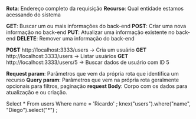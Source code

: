 **Rota**: Endereço completo da requisição
**Recurso**: Qual entidade estamos acessando do sistema

**GET**: Buscar um ou mais informações do back-end
**POST**: Criar uma nova informação no back-end
**PUT**: Atualizar uma informação existente no back-end
**DELETE**: Remover uma informação do back-end

**POST** http://localhost:3333/users -> Cria um usuário
**GET** http://localhost:3333/users -> Listar usuários
**GET** http://localhost:3333/users/5 -> Buscar dados de usuário com ID 5

**Request param**: Parãmetros que vem da própria rota que identifica um recurso
**Query param**: Parâmetros que vem na própria rota geralmente opcionais para filtros, paginação
**request Body**: Corpo com os dados para atualização e ou criação.

Select * From users Where name = 'Ricardo' ;
knex("users").where("name", "Diego").select("*") ;
